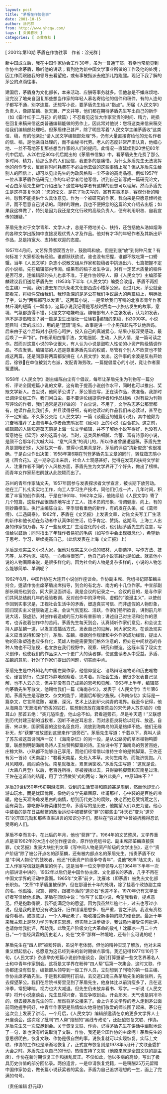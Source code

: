 ```yaml
---
layout: post
title: "茅盾在作协往事"
date: 2001-10-15
author: 涂光群
from: http://www.yhcqw.com/
tags: [ 炎黄春秋 ]
categories: [ 炎黄春秋 ]
---
```



[ 2001年第10期 茅盾在作协往事　作者：涂光群 ]


新中国成立后，我在中国作家协会工作30年，虽为一普通干部，有幸也常能见到作协主席茅盾，聆听他的讲话；看到他为新中国文学事业所做的工作及他的处境；因工作而跟随我的领导去看望他，或有事被指派去他那儿跑跑腿。现记下我了解的茅公的点滴往事。


建国后，茅盾身为文化部长，本来活动、应酬等事务就多。但他总是不嫌麻烦地、没完没了地亲自回复那些想当作家的年轻人慕名寄给他的信件和稿件，有的人连句子都写不通，别字连篇，还想写小说，要茅盾先生给以“指点”。历届《人民文学》负责人，像邵荃麟、张天翼、严文井等，他们都在期待茅盾先生写出自己的新作（如《霜叶红于二月花》的续篇）；不忍看见这位大作家宝贵的时间、精力，耗损在回复来稿来信这类普通编辑能做的劳作上，因此常对他说：您将这类来信来稿交给我们编辑部处理吧。但茅盾律己甚严，除了明显写着“人民文学主编茅盾收”这类信、稿，有的他亲批“请人民文学编辑部处理”外，仍有大量直接寄给他的无名作者的信、稿，是他亲自处理的，而不由秘书代劳。老人的态度非常严肃认真，他细心地、一丝不苟地答复那些想当作家的人们的提问。此情况一直延续到20世纪60年代中后期。从20世纪80年代后期出的《茅盾书信集》中，看茅盾先生花费了那么多时间、精力，给那么多的人们回信，我更多的是痛惜。为什么茅盾先生无法发挥他的创作专长，反而将时间耗费在不必由他去做的这些事情上呢？但从茅盾先生给别人的回信上，却可以见出先生的为政风格和一尘不染的高尚品德。例如1957年一位从事茅盾作品研究工作的年轻学者给他写信，讲到自己新写成一篇研究论文，可否由茅盾先生帮忙介绍出版？这位年轻学者有这样的设想可以理解。然而茅盾先生是这样答复他的：“您的论文，是花了功夫写的，富有实事求是，客观分析的精神。恕我不能提供什么具体意见。作为一个被研究的作家，我向来是只愿意倾听批评，而不愿意自己说话的。同样的理由，我也不便把您的这篇论文介绍去出版；如果我这样做了，特别是因为我还是文化行政的高级负责人，便有利用职权、自我宣传的嫌疑。”


茅盾先生对于文学青年、文学人才，总是不倦地关心、扶持，还包括他从浩如烟海的各种文学出版物中直接发现优秀人才及作品。他对有才华的年轻作者及其新出炉作品，总是持宽大、支持和欢迎的态度。


1957年4月间，文艺界贯彻双百方针，鼓励鸣和放。但是到底“放”到何种尺度？有何标准？大家都没有经验。谁都跃跃欲试，谁也没有把握，谁都不敢吃第一口螃蟹。当年《人民文学》杂志小说散文组从作家和投稿者中挑选出六、七篇把握不定的小说稿，先在编辑部内传阅。结果有的稿子发生争议，对有一定艺术质量的稿件是否可发，连编辑部的头儿也拿不准。于是作协领导人、原《人民文学》主编邵荃麟建议我们送给茅盾先生（1953年下半年《人民文学》编委会改组，茅盾不再担任主编）一阅。我们送去东四头条老文化部西边小楼茅公家。没过几天，茅公就全部看完，将稿件交给我们。我印象深的是茅公在我们争议最大的两篇稿上，明确批了字，认为“两稿都可以发表”。这两篇小说，一是常给我们写稿的北京市青年作家林斤澜的短篇《一瓢水》，这篇小说我记得是写战时西南一小旅店发生的故事，意境、气氛都造得不错，只是文字略嫌晦涩。编辑部有人不主张发表，认为如发表，岂不是提倡晦涩？另一篇是卫生出版社一位徐铁编辑的来稿，约3000字。小说题目叫《爱的成长》，用的是“蓝珊”笔名。故事是讲一个小男孩起先不认他后妈。后来由于这个后妈对小孩细心呵护，投入自己的真诚爱心，结果小孩深受感动，最后唤了一声“妈”。作者采用白描手法，文笔细腻、生动，入景入情，是一篇可读之作。然而对这篇小说的争议很大，有人认为小说是鼓吹人性论的小资产阶级情调作品，不应发表。编辑部的人还是尊重茅盾先生的权威，尽管有个别人不欣赏也不赞成这两篇，还是同意将两篇都安排在《人民文学》发出。这件事的余波是反右开始后，徐铁在单位被划为右派，发配青海劳改。一篇提倡爱心的小说，竟让作者蒙冤遭祸。


1958年《人民文学》副主编陈白尘有个倡议，每年让茅盾先生为刊物写一篇分析、评论全国短篇小说的文章，这有助于提高小说创作水平，同时也可以推出、奖掖文学新人。白尘说，他同茅公讲了，茅公答应写，正在读作品，做准备。我那时已调评论组工作。我们问白尘，要不要评论组提供作者和作品线索（对有些为刊物写评论的作者，我们通常是这样做的）？白尘说，不用了，文学杂志茅公那里都有，他读作品比我们多，并且读得仔细，有的他读过的作品我们未必读过，甚至也不一定知道。不久茅公交给《人民文学》一篇《谈最近的短篇小说》，其中他颇为兴奋地推荐了上海青年女作者茹志鹃发在《延河》上的小说《百合花》。这之前，编辑部的人除知道茹志鹃是上海一位文学编辑，并不了解她小说写得好，也没有人留意她在《延河》发的这篇小说。当时，这类风格细腻、含蓄、富有诗意的小说，是颇不合那年代大喊大叫、“意气风发”的调儿的，所以作者曾屡遭退稿。茅盾先生真是慧眼识珠，大家找来一看，觉得小说果真是好，茅盾的评语“清新俊逸”也很准确。于是白尘作出决策：1958年第6期在刊登茅盾先生文章的同时，转载茹志鹃小说《百合花》。这一期杂志出来后，社会人士观感甚好，觉得在发现和扶持文学新人、注重作者不同的个人风格方面，茅盾先生为文学界开了个好头，做出了榜样。而青年女作家茹志鹃就从此脱颖而出了。


苏州的青年作家陆文夫，1957年因参与发表探求者文学宣言，被长期下放劳动。他在工厂扎扎实实地工作，向工人学习生产技术，同他们打成一片，几年时间，积累了丰富的创作素材。于是在1961年、1962年之际，他陆续给《人民文学》寄了几个短篇，这些作品很熟练地写出了工人、技术员的形象，情调健康、向上，有的则妙趣横生。执行主编陈白尘、李季很看重他的新作，有的发在头条，如《葛师傅》、《二遇周泰》。1962年，茅盾在《文艺报》上发表文章，对陆文夫写工厂生活的新作和他长期在劳动者中认真体验生活，给予肯定、赞扬。这期间，上海工人出身的作家胡万春，写了一些反映工厂生活变化的小说，也引起茅盾先生的注意，写信给以鼓励；同时指出了年轻作者易犯的毛病（如写作中会出现概念化），希望勤于思考、学习，继续提高自己。（此信发表在上海《文汇报》上）


茅盾是现实主义小说大家，但他对现实主义小说的取材、人物选择、写作方法、技巧等，从不拘泥、狭隘，一向看得很宽广，他自己的小说实践也是如此。就拿他小说的人物画廊来说，是很多样化的。因为社会的人物是复杂多样的，小说的人物怎么能够简单、单调呢？


1962年8月，中国作协在大连开小说创作座谈会。作协副主席、党组书记邵荃麟主持会，邀请作协主席茅盾出席指导，到会的有北方、南方的十几位作家。中宣部副部长周扬也到会，同大家见面讲话。我是会议的记录之一。会议的目的，是与作家们共同总结前几年的经验教训，反对创作中的浮夸风、虚假的“浪漫主义”，以使创作回到实事求是，正视社会生活中的矛盾，塑造真实可信、而非虚假的人物形象，回归现实主义健康轨道上来。会议气氛宽松、活跃，作家们畅所欲言，讲到前几年说大话，鼓虚劲，对创作者造成的压力和有害影响；讲述自己对生活和创作的思考，也诉说着创作中的苦闷。茅盾先生每天到会，认真倾听作家们意见，和会议主持人邵荃麟一道，以发言或插话方式，发表自己的见解，同大家交流。在谈及现实主义应当坚持和深化时，茅盾、荃麟，根据创作规律和中外作家成功经验，提出人物的形象塑造也应多样化，英雄人物是需要我们格外注意的，但处在中间状态的各种人物也不可忽视，也宜放在我们视野中，观察、研究和塑造。这既丰富了现实主义创作，也使我们的作品深入一个更广大的读者群，使这些读者从中受益。茅盾、荃麟的意见，针对了作家们提出的问题，切实而中肯。


茅盾先生是中外知名的中国左翼作家，他信仰坚定、谙熟辩证唯物论和历史唯物论，谨言慎行，总是在冷静地观察着、思考着。对社会生活，他很少发表自己见解，也不人云亦云，但并非没有自己成熟的思考和见解。1963年上半年，编辑部约茅盾先生写散文，他赐给我们一篇《海南杂忆》，发表于《人民文学》当年第6期。茅盾先生是写散文、杂文的能手，建国后却很少施展。《海南杂忆》实际是一篇杂文，它言简意赅，凝重、深沉，艺术上达到炉火纯青的境界。我至今记得，他从海南岛“天涯海角”奇拔的岩石，联想到流放在海南荒岛的宋代诗人苏东坡的《儋耳山》那首五绝：“突兀隘空虚，他山总不如。君看道旁石，尽是补天遗！”又联想到历代封建王朝的当权者，因听不进逆耳忠言，而对忠臣良将给以贬斥、放逐。自唐、宋以来，国家需要的这些名臣良将，流放到海南岛的真是络绎不绝。他们无缘补天，却“获罪”被放逐到这里来作“道旁石”。茅盾先生写道：千载以下，真叫人读了苏东坡这首诗同声一叹！《海南杂忆》的另一段，是从公路旁的草本植物鸭脚粟，联想到明朝海南岛诗人王佐赞鸭脚粟的诗。王佐诗中写了海南岛的劳苦百姓，庄稼大熟、小熟都不能够自己享用，而他们经常借以维持生命的是鸭脚粟。王佐还有另一首诗《天南星》：“君看天南星，处处入本草。夫何生南海，而能济饥饱。八月风飕飕，闾阎菜色忧。南星就根发，累累满筐收。”茅盾先生写道：“这就是说，（大熟八月登）以后，老百姓所得，尽被搜括以去，只得靠鸭脚粟和天南星过活。王佐在这首诗的结尾，用了‘含泪微笑’式的两句：海外此美产，中原知味不？”


茅盾20世纪60年代初期游海南，受到的生活安排和照顾甚是周到，然而他却无心游山玩水，而是忧国忧民，像他的文学先辈屈原、杜甫那样，心中装的是百姓的冷暖。他在天涯海角发思古的幽情，想到历代吏治的腐败，使老百姓忍受饥荒之苦，面有菜色，靠吃野草野菜维持生命。茅盾写的是历史，他期望人们以史为鉴。他心中装着的是在日益频繁的政治运动中被错整获“罪”的那些由“补天石”变为“道旁石”的开国元勋和那些直率进言的知识分子们，那些在“穷过渡”中曾被折腾得忍饥受寒的人们。


茅盾不幸而言中，在此后的年月，他也“获罪”了。1964年的文艺整风，文学界重点是查1962年的大连小说创作座谈会，原作协党组书记、副主席邵荃麟直接获罪，《文艺报》发表大块批判文章《写中间人物是资产阶级的文学主张》，这个“资产阶级”除了被公开点名的邵荃麟，还有被内部点名的茅盾先生。指责茅盾不仅是“中间人物论”的鼓吹者，他还“代表资产阶级争夺青年”，说他“吹捧”陆文夫，给工人作家写信就是典型的例子。这是当年一位文学界领导人在1964年下半年一次内部讲话中讲的。1962年以后仍是中国作协主席、文化部长的茅盾，几乎不再在中国文学界的活动中露面。1965年“文革”前夕，沈雁冰（即茅盾）被免去文化部长职务。“文革”中茅盾虽被保护，但在那漫长十年的处境，除了挂着个政协副主席的名，他孤独、寂寞、抑郁，跟被冷落的“道旁石”也差不多。1970年仍有文学爱好者写信给他求助。茅盾在回信中说：“你写了长篇小说，希望我看看，提点意见。但是抱歉得很，我不能满足你的愿望。因为我虽然年逾七十，过去也写过小说，但是我的思想没有改造好，旧作错误思想多、极严重，言之汗颜。我没有资格给你看稿，或提意见，一个人年纪老了，吸收接受新事物的能力便衰退。最近十年来我主观上是努力学习毛泽东思想，但实际上进步极少，我诚恳地接受任何批评，也请你给我批评，帮助我。此致无产阶级文化大革命的敬礼！沈雁冰一月二十六日。”一个饱经风霜的历史老人，处在“文革”那样一种境地，还有什么可说的呢！


茅盾先生在“四人帮”被粉碎后，虽说年老体弱，但他的精神实现了解放，他对未来重又燃起信心，总愿意为这已经到来的新时期做点事情。我还记得1977年10月下旬，《人民文学》杂志举办短篇小说创作座谈会，我们打算邀请一些文艺界著名人士和中青年作家到会。这将是文学界在粉碎“四人帮”后第一次集会，这时文联、作协都还没有恢复。编辑部从领导到一般工作人员，立刻想到了刊物的第一任主编、作协主席茅盾先生。于是我和周明打前站，去交道口南三条茅盾先生的新住所，先去探望茅公。我们在后院书房里见到了茅盾先生，他身体比以前消瘦多了，且在这冷季，常犯哮喘，视力也大大减退。但先生仍未放弃看书、写字。一听说《人民文学》将开小说座谈会，先生显得兴奋，答应争取到会。开会那天，天气也是阴冷冷的，但去接茅盾先生的车，居然将茅公接来了。会上许多文学界的老人走到茅公面前同他握手问好，中青年作家更是热情如火地将他们敬爱的师长围了起来。茅公在这次会上发表了讲话。一个月后，《人民文学》编辑部邀请在京的更多文学界人士开座谈会，这次除了批判“四人帮”炮制的“黑线专政论”，还酝酿恢复文联、作协。茅盾先生又一次应邀到会。关于恢复文联、作协，记得茅盾先生在讲话中幽默地说了一句，谁也没有听说取消了文联、作协，我还是全国作协的主席呢！茅盾先生的意思很明白，恢复文联、作协是很自然的事，说恢复就可以实现恢复。实际上文联、作协的工作也是渐渐地恢复了，正式宣布恢复则是1978年5月开了文联全委扩大会之时。茅盾先生以自己的行动，热情支持了文联（他原来就是全国文联的副主席）、作协在新时期恢复工作和拨乱反正。不仅如此，他以多病的高龄，写出了极具历史价值的部分回忆录。两份遗言，一是申请恢复党籍，一是稿酬25万元留赠中国作家协会，做长篇小说获奖者的奖金。茅盾为自己追求理想的一生，画上了完满的句号。

（责任编辑 舒元璋）


